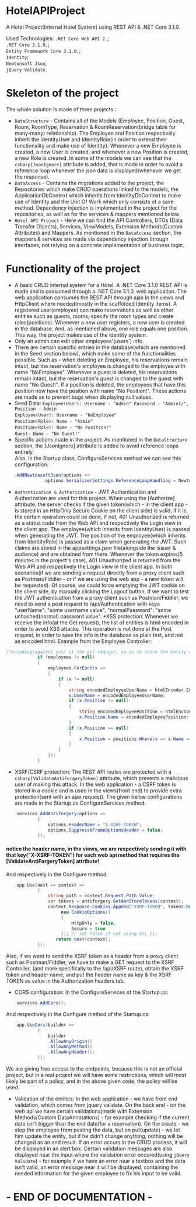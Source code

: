 # HotelAPIProject
A Hotel Project(Internal Hotel System) using REST API &amp; .NET Core 3.1.0.



Used Technologies:
`.NET Core Web API 2.`;\
`.NET Core 3.1.0.`;\
`Entity Framework Core 3.1.0.`;\
`Identity`;\
`Newtonsoft Json`;\
`jQuery Validate`.
# Skeleton of the project
The whole solution is made of three projects :
* `DataStructure` - Contains all of the Models (Employee, Position, Guest, Room, RoomType, Reservation & RoomReservation(bridge table for many-many)
relationship). The Employee and Position respectively inherit the IdentityUser and IdentityRole(in order to extend their functionality and make use of
Identity). Whenever a new Employee is created, a new User is created, and whenever a new Position is created, a new Role is created. In some of the
models we can see that the ```csharp[JsonIgnore]``` attribute is added, that is made in order to avoid a reference loop whenever the json data is displayed(whenever
we get the response).
* `DataAccess` - Contains the migrations added to the project, the Repositories which make CRUD operations linked to the 
models, the ApplicationDbContext which inherits from IdentityDbContext to make use of Identity and the Unit Of Work which only consists of a save method. 
Dependency injection is implemented in the project for the repositories, as well as for the services & mappers mentioned below.
* `Hotel API Project` - Here we can find the API Controllers, DTOs (Data Transfer Objects), Services, ViewModels, Extension Methods(Custom Attributes)
and Mappers. As mentioned in the `DataAccess` section, the mappers & services are made via dependency injection through interfaces, not relying on a
concrete implementation of business logic.
# Functionality of the project
* A basic CRUD internal system for a Hotel. A .NET Core 3.1.0 REST API is made and is consumed through a .NET Core 3.1.0. web application. The web
application consumes the REST API through ajax in the views and HttpClient where needed(mostly in the scaffolded Identity items).
A registered user(employee) can make reservations as well as other entities such as guests, rooms, specify the room types and create roles(positions). 
Whenever a new user registers, a new user is created in the database. And, as mentioned above, one role equals one position. This way, the project 
makes use of the identity system.
* Only an admin can edit other employees'(users') info.
* There are certain specific entries in the database(which are mentioned in the Seed section below), which make some of the functionalities possible. 
Such as - when deleting an Employee, his reservations remain intact, but the reservation's employee is changed to the employee with name "NoEmployee".
Whenever a guest is deleted, his reservations remain intact, but the reservation's guest is changed to the guest with name "No Guest!".
If a position is deleted, the employees that have this position now have the position with name "No Position!".
These actions are made as to prevent bugs when displaying null values.
* Seed Data: 
		`Employee(User): Username - "Admin" Password - "Admin1/", Position - Admin`\
		`Employee(User): Username - "NoEmployee"`\
		`Position(Role): Name - "Admin"`\
		`Position(Role): Name - "No Position!"`\
		`Guest: Name - "No Guest!"`
* Specific actions made in the project: As mentioned in the `DataStructure` section, the [JsonIgnore] attribute is added to avoid reference loops entirely.\
Also, in the Startup class, ConfigureServices method we can see this configuration:
 ```csharp
    .AddNewtonsoftJson(options =>
                options.SerializerSettings.ReferenceLoopHandling = Newtonsoft.Json.ReferenceLoopHandling.Ignore);
```
<!--at lines 86 & 87. This is made in order to avoid reference loop handling when SERIALIZING a json object(for example when sending a request with the 
`HttpClient` class).-->
* `Authentication & Authorization` - JWT Authentication and Authorization are used for this project. When using the [Authorize] attribute, the server
checks if the given token(which - in the client app - is stored in an HttpOnly Secure Cookie on the client side) is valid, if it is, the certain
operation could be done, if not, 401 Unauthorized is returned as a status code from the Web API and respectively the Login view in the client app.
The employee(which inherits from IdentityUser) is passed when generating the JWT. The position of the employee(which inherits from IdentityRole) is
passed as a claim when generating the JWT. Such claims are stored in the appsettings.json file(alongside the issuer & audience) and are obtained from
there. Whenever the token expires(5 minutes in the project's case), 401 Unauthorized is returned from the Web API and respectively the Login view 
in the client app. In both scenarios(if we are sending a request directly from a proxy client such as Postman/Fiddler - or if we are using the web
app - a new token will be requested). Of course, we could force emptying the JWT cookie on the client side, by manually clicking the Logout button.
If we want to test the JWT authentication from a proxy client such as Postman/Fiddler, we need to send a post request to /api/Authentication with keys 
"userName": "some username value", "normalPassword": "some unhashed(normal) password value".
*XSS protection: Whenever we receive the info(at the Get request), the list of entities is html encoded in order to avoid XSS attacks. This
operation is not done at the Post request, in order to save the info in the database as plain text, and not as encoded html. Example from the Employee
Controller:
```csharp
/*encoding(against xss) at the get request, so as to store the entity column in its plain form in the database*/
            if (employees != null)
            {
                employees.ForEach(x =>
                {
                    if (x != null)
                    {
                        string encodedEmployeeUserName = htmlEncoder.Encode(x.UserName);
                        x.UserName = encodedEmployeeUserName;
                        if (x.Position != null)
                        {
                            string encodedEmployeePosition = htmlEncoder.Encode(x.Position.Name);
                            x.Position.Name = encodedEmployeePosition;
                        }
                        if (x.Position == null)
                        {
                            x.Position = positions.Where(x => x.Name == "No Position!").FirstOrDefault();
                        }
                    }
                });
            }
```
* XSRF/CSRF protection: The REST API routes are protected with a ```csharp[ValidateAntiForgeryToken]``` attribute, which prevents a malicious user of 
making this attack. In the web application - a CSRF token is stored in a cookie and is used in the views(front end) to provide extra protection(sent
with an ajax request). The given below configurations are made in the Startup.cs ConfigureServices method: 
```csharp
	services.AddAntiforgery(options =>
            {
                options.HeaderName = "X-XSRF-TOKEN";
                options.SuppressXFrameOptionsHeader = false;
            });
``` 
#### notice the header name, in the views, we are respectively sending it with that key("X-XSRF-TOKEN") for each web api method that requires the [ValidateAntiForgeryToken] attribute!
And respectively in the Configure method:
```csharp
	app.Use(next => context =>
            {
                string path = context.Request.Path.Value;
                var tokens = antiforgery.GetAndStoreTokens(context);
                context.Response.Cookies.Append("XSRF-TOKEN", tokens.RequestToken,
                     new CookieOptions()
                     {
                         HttpOnly = false,
                         Secure = true
                     }); // set false if not using SSL });
                   return next(context);
            });
```
Also, if we want to send the XSRF token as a header from a proxy client such as Postman/Fiddler, we have to make a GET request to the XSRF Controller,
(and more specifically to the /api/XSRF route), obtain the XSRF token and header name, and put the header name as key & the XSRF TOKEN as value in the 
Authorization headers tab.
* CORS configuration:
In the ConfigureServices of the Startup.cs:
```csharp
	services.AddCors();
```
And respectively in the Configure method of the Startup.cs:
```csharp
	app.UseCors(builder =>
            {
                builder
                .AllowAnyOrigin()
                .AllowAnyMethod()
                .AllowAnyHeader();
            });
``` 
We are giving free access to the endpoints, because this is not an official project, but in a real project we will have some restrictions, which
will most likely be part of a policy, and in the above given code, the policy will be used.
* Validation of the entities:
In the web application - we have front end validation, which comes from jquery validate.
On the back end - on the web api we have certain validations(made with Extension Methods/Custom DataAnnotations) - for example checking if the current
date isn't bigger than the end date(for a reservation).
On the create - we stop the employee from posting the data, but on put(update) - we let him update the entity, but if he didn't change anything,
nothing will be changed as an end result.
If an error occurs in the CRUD process, it will be displayed in an alert box.
Certain validation messages are also displayed near the input where the validation error occured(using `jQuery Validate`) - for example if we have an
error near a textbox and the data isn't valid, an error message near it will be displayed, containing the needed information for the given employee to
fix his input to be valid.
# - END OF DOCUMENTATION -